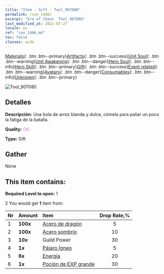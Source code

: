 ```yaml
---
title: "Item - Gift - Tool_907080"
permalink: /con_1466/
excerpt: "Era of Chaos  Tool_907080"
last_modified_at: 2021-07-27
locale: es
ref: "con_1466.md"
toc: false
classes: wide
---
```

 [Materials](/ItemsES/){: .btn .btn--primary}[Artifacts](/ItemsES/Artifacts/){: .btn .btn--success}[Unit Soul](/ItemsES/UnitSoul/){: .btn .btn--warning}[Unit Awakening](/ItemsES/UnitAwakening/){: .btn .btn--danger}[Hero Soul](/ItemsES/HeroSoul/){: .btn .btn--info}[Hero Skill](/ItemsES/HeroSkill/){: .btn .btn--primary}[Gift](/ItemsES/Gift/){: .btn .btn--success}[Event related](/ItemsES/Events/){: .btn .btn--warning}[Avatars](/ItemsES/Avatars/){: .btn .btn--danger}[Consumables](/ItemsES/Consumables/){: .btn .btn--info}[Unknown](/ItemsES/Unknown/){: .btn .btn--primary}

 ![Tool_907080](/images/t/i_907080.png)

## Detalles
 **Descripción:** Una bola de arroz blanda y dulce, cómela para paliar un poco la fatiga de la batalla.

 **Quality:** <span style="color: #DA70D6">OK</span>

 **Type:** Gift

## Gather

  None

## This item contains:

 **Required Level to open:** 1

 2 You would get **1** item  from:

  | Nr | Amount |     Item    | Drop Rate,% |
  |:---|:-------|:------------|:---------:|
  | 1 |  **100x** | [Acero de dragón](/ItemsES/con_880/) | 5 | 
  | 2 |  **100x** | [Acero sombrío](/ItemsES/con_881/) | 10 | 
  | 3 |  **10x** | Guild Power | 30 | 
  | 4 |  **1x** | [Pájaro Ígneo](/ItemsES/unt_268/) | 5 | 
  | 5 |  **6x** | [Energía](/ItemsES/con_900/) | 20 | 
  | 6 |  **1x** | [Poción de EXP grande](/ItemsES/con_702/) | 30 | 

